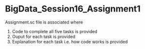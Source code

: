 # BigData_Session16_Assignment1


Assignment.sc file is associated where
1. Code to complete all five tasks is provided
2. Ouput for each task is provided
3. Explanation for each task i.e. how code works is provided

